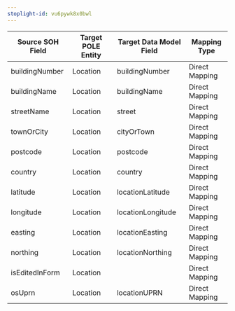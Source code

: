 ```yaml
---
stoplight-id: vu6pywk8x0bwl
---
```


Source SOH Field  |  Target POLE Entity  |  Target Data Model Field  |  Mapping Type
------------------|----------------------|---------------------------|----------------
buildingNumber    |  Location            |  buildingNumber           |  Direct Mapping
buildingName      |  Location            |  buildingName             |  Direct Mapping
streetName        |  Location            |  street                   |  Direct Mapping
townOrCity        |  Location            |  cityOrTown               |  Direct Mapping
postcode          |  Location            |  postcode                 |  Direct Mapping
country           |  Location            |  country                  |  Direct Mapping
latitude          |  Location            |  locationLatitude         |  Direct Mapping
longitude         |  Location            |  locationLongitude        |  Direct Mapping
easting           |  Location            |  locationEasting          |  Direct Mapping
northing          |  Location            |  locationNorthing         |  Direct Mapping
isEditedInForm    |  Location            |                           |  Direct Mapping
osUprn            |  Location            |  locationUPRN             |  Direct Mapping